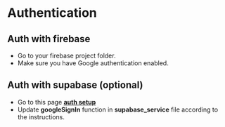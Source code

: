 # Authentication

## Auth with firebase
- Go to your firebase project folder.
- Make sure you have Google authentication enabled.

## Auth with supabase (optional)

- Go to this page **[auth setup](https://pub.dev/packages/supabase_flutter#native-google-sign-in)**
- Update **googleSignIn** function in **supabase_service** file according to the instructions.

